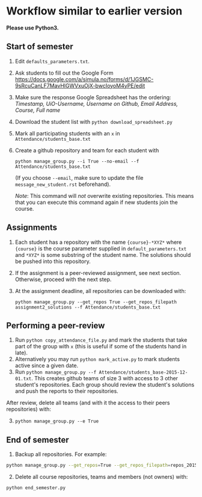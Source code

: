 # Workflow similar to earlier version

**Please use Python3.**

## Start of semester

1. Edit `defaults_parameters.txt`.
2. Ask students to fill out the Google Form https://docs.google.com/a/simula.no/forms/d/1JGSMC-9sRcuCanLF7MavHlGWVxuOjX-bwcIoyoM4yPE/edit
3. Make sure the response Google Spreadsheet has the ordering: *Timestamp, UiO-Username, Username on Github, Email Address, Course, Full name*
4. Download the student list with `python download_spreadsheet.py`
5. Mark all participating students with an `x` in `Attendance/students_base.txt`
6. Create a github repository and team for each student with 

   `python manage_group.py --i True --no-email --f Attendance/students_base.txt`

   (If you choose `--email`, make sure to update the file `message_new_student.rst` beforehand).
   
   *Note*: This command will *not* overwrite existing repositories. This means that you can execute this command again if new students join the course.

Assignments
-----------
1. Each student has a repository with the name `{course}-*XYZ*` where `{course}` is the course parameter supplied in
 `default_parameters.txt` and `*XYZ*` is some substring of the student name. The solutions should be pushed into this repository.
2. If the assignment is a peer-reviewed assignment, see next section. Otherwise, proceed with the next step.
3. At the assignment deadline, all repositories can be downloaded with:

   `python manage_group.py --get_repos True --get_repos_filepath assignment2_solutions --f Attendance/students_base.txt`
   

Performing a peer-review
------------------------
1. Run `python copy_attendance_file.py` and mark the students that take part of the group with `x` (this is useful if some of the students hand in late).
2. Alternatively you may run `python mark_active.py` to mark students active since a given date.
2. Run `python manage_group.py --f Attendance/students_base-2015-12-01.txt`. This creates github teams of size 3 with access to 3 other student's repositories. Each group should review the student's solutions and push the reports to their repositories.

After review, delete all teams (and with it the access to their peers repositories) with:

3. `python manage_group.py --e True`

End of semester
---------------

1. Backup all repositories. For example:

```bash
python manage_group.py --get_repos=True --get_repos_filepath=repos_2015
```

2. Delete all course repositories, teams and members (not owners) with:

```bash
python end_semester.py
```

